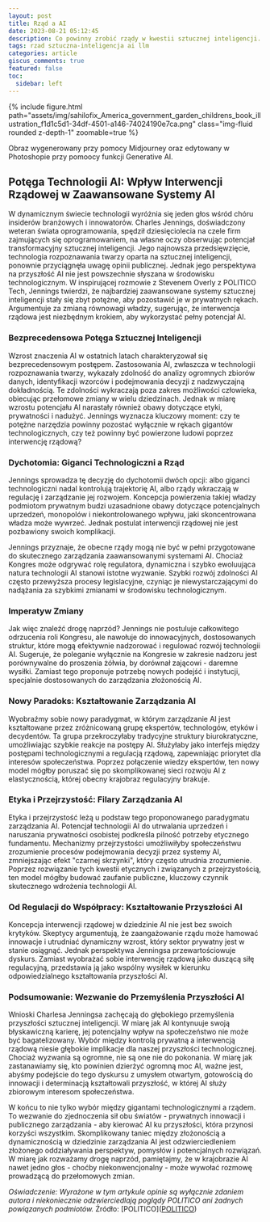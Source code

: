 ```yaml
---
layout: post
title: Rząd a AI 
date: 2023-08-21 05:12:45
description: Co powinny zrobić rządy w kwestii sztucznej inteligencji.
tags: rzad sztuczna-inteligencja ai llm 
categories: article
giscus_comments: true
featured: false
toc:
  sidebar: left
---
```


{% include figure.html path="assets/img/sahilofix_America_government_garden_childrens_book_illustration_f1d1c5d1-34df-4501-a146-74024190e7ca.png" class="img-fluid rounded z-depth-1" zoomable=true %}
<div class="caption">
    Obraz wygenerowany przy pomocy Midjourney oraz edytowany w Photoshopie przy pomoocy funkcji Generative AI.
</div>

## **Potęga Technologii AI: Wpływ Interwencji Rządowej w Zaawansowane Systemy AI**

W dynamicznym świecie technologii wyróżnia się jeden głos wśród chóru insiderów branżowych i innowatorów. Charles Jennings, doświadczony weteran świata oprogramowania, spędził dziesięciolecia na czele firm zajmujących się oprogramowaniem, na własne oczy obserwując potencjał transformacyjny sztucznej inteligencji. Jego najnowsza przedsięwzięcie, technologia rozpoznawania twarzy oparta na sztucznej inteligencji, ponownie przyciągnęła uwagę opinii publicznej. Jednak jego perspektywa na przyszłość AI nie jest powszechnie słyszana w środowisku technologicznym. W inspirującej rozmowie z Stevenem Overly z POLITICO Tech, Jennings twierdzi, że najbardziej zaawansowane systemy sztucznej inteligencji stały się zbyt potężne, aby pozostawić je w prywatnych rękach. Argumentuje za zmianą równowagi władzy, sugerując, że interwencja rządowa jest niezbędnym krokiem, aby wykorzystać pełny potencjał AI.

### **Bezprecedensowa Potęga Sztucznej Inteligencji**

Wzrost znaczenia AI w ostatnich latach charakteryzował się bezprecedensowym postępem. Zastosowania AI, zwłaszcza w technologii rozpoznawania twarzy, wykazały zdolność do analizy ogromnych zbiorów danych, identyfikacji wzorców i podejmowania decyzji z nadzwyczajną dokładnością. Te zdolności wykraczają poza zakres możliwości człowieka, obiecując przełomowe zmiany w wielu dziedzinach. Jednak w miarę wzrostu potencjału AI narastały również obawy dotyczące etyki, prywatności i nadużyć. Jennings wyznacza kluczowy moment: czy te potężne narzędzia powinny pozostać wyłącznie w rękach gigantów technologicznych, czy też powinny być powierzone ludowi poprzez interwencję rządową?

### **Dychotomia: Giganci Technologiczni a Rząd**

Jennings sprowadza tę decyzję do dychotomii dwóch opcji: albo giganci technologiczni nadal kontrolują trajektorię AI, albo rządy wkraczają w regulację i zarządzanie jej rozwojem. Koncepcja powierzenia takiej władzy podmiotom prywatnym budzi uzasadnione obawy dotyczące potencjalnych uprzedzeń, monopolów i niekontrolowanego wpływu, jaki skoncentrowana władza może wywrzeć. Jednak postulat interwencji rządowej nie jest pozbawiony swoich komplikacji.

Jennings przyznaje, że obecne rządy mogą nie być w pełni przygotowane do skutecznego zarządzania zaawansowanymi systemami AI. Chociaż Kongres może odgrywać rolę regulatora, dynamiczna i szybko ewoluująca natura technologii AI stanowi istotne wyzwanie. Szybki rozwój zdolności AI często przewyższa procesy legislacyjne, czyniąc je niewystarczającymi do nadążania za szybkimi zmianami w środowisku technologicznym.

### **Imperatyw Zmiany**

Jak więc znaleźć drogę naprzód? Jennings nie postuluje całkowitego odrzucenia roli Kongresu, ale nawołuje do innowacyjnych, dostosowanych struktur, które mogą efektywnie nadzorować i regulować rozwój technologii AI. Sugeruje, że poleganie wyłącznie na Kongresie w zakresie nadzoru jest porównywalne do proszenia żółwia, by dorównał zającowi - daremne wysiłki. Zamiast tego proponuje potrzebę nowych podejść i instytucji, specjalnie dostosowanych do zarządzania złożonością AI.

### **Nowy Paradoks: Kształtowanie Zarządzania AI**

Wyobraźmy sobie nowy paradygmat, w którym zarządzanie AI jest kształtowane przez zróżnicowaną grupę ekspertów, technologów, etyków i decydentów. Ta grupa przekroczyłaby tradycyjne struktury biurokratyczne, umożliwiając szybkie reakcje na postępy AI. Służyłaby jako interfejs między postępami technologicznymi a regulacją rządową, zapewniając priorytet dla interesów społeczeństwa. Poprzez połączenie wiedzy ekspertów, ten nowy model mógłby poruszać się po skomplikowanej sieci rozwoju AI z elastycznością, której obecny krajobraz regulacyjny brakuje.

### **Etyka i Przejrzystość: Filary Zarządzania AI**

Etyka i przejrzystość leżą u podstaw tego proponowanego paradygmatu zarządzania AI. Potencjał technologii AI do utrwalania uprzedzeń i naruszania prywatności osobistej podkreśla pilność potrzeby etycznego fundamentu. Mechanizmy przejrzystości umożliwiłyby społeczeństwu zrozumienie procesów podejmowania decyzji przez systemy AI, zmniejszając efekt "czarnej skrzynki", który często utrudnia zrozumienie. Poprzez rozwiązanie tych kwestii etycznych i związanych z przejrzystością, ten model mógłby budować zaufanie publiczne, kluczowy czynnik skutecznego wdrożenia technologii AI.

### **Od Regulacji do Współpracy: Kształtowanie Przyszłości AI**

Koncepcja interwencji rządowej w dziedzinie AI nie jest bez swoich krytyków. Skeptycy argumentują, że zaangażowanie rządu może hamować innowacje i utrudniać dynamiczny wzrost, który sektor prywatny jest w stanie osiągnąć. Jednak perspektywa Jenningsa przewartościowuje dyskurs. Zamiast wyobrażać sobie interwencję rządową jako duszącą siłę regulacyjną, przedstawia ją jako wspólny wysiłek w kierunku odpowiedzialnego kształtowania przyszłości AI.

### **Podsumowanie: Wezwanie do Przemyślenia Przyszłości AI**

Wnioski Charlesa Jenningsa zachęcają do głębokiego przemyślenia przyszłości sztucznej inteligencji. W miarę jak AI kontynuuje swoją błyskawiczną karierę, jej potencjalny wpływ na społeczeństwo nie może być bagatelizowany. Wybór między kontrolą prywatną a interwencją rządową niesie głębokie implikacje dla naszej przyszłości technologicznej. Chociaż wyzwania są ogromne, nie są one nie do pokonania. W miarę jak zastanawiamy się, kto powinien dzierżyć ogromną moc AI, ważne jest, abyśmy podejście do tego dyskursu z umysłem otwartym, gotowością do innowacji i determinacją kształtowali przyszłość, w której AI służy zbiorowym interesom społeczeństwa.

W końcu to nie tylko wybór między gigantami technologicznymi a rządem. To wezwanie do zjednoczenia sił obu światów - prywatnych innowacji i publicznego zarządzania - aby kierować AI ku przyszłości, która przynosi korzyści wszystkim. Skomplikowany taniec między złożonością a dynamicznością w dziedzinie zarządzania AI jest odzwierciedleniem złożonego oddziaływania perspektyw, pomysłów i potencjalnych rozwiązań. W miarę jak rozważamy drogę naprzód, pamiętajmy, że w krajobrazie AI nawet jedno głos - choćby niekonwencjonalny - może wywołać rozmowę prowadzącą do przełomowych zmian.

*Oświadczenie: Wyrażone w tym artykule opinie są wyłącznie zdaniem autora i niekoniecznie odzwierciedlają poglądy POLITICO ani żadnych powiązanych podmiotów.*
Źródło: [POLITICO](<a href="https://politico-tech.simplecast.com/episodes/one-techs-bold-idea-ai-is-the-new-atomic-energy-nationalize-it">POLITICO</a>)